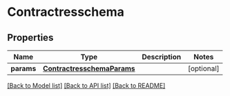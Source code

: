 # Contractresschema

## Properties
Name | Type | Description | Notes
------------ | ------------- | ------------- | -------------
**params** | [**ContractresschemaParams**](ContractresschemaParams.md) |  | [optional] 

[[Back to Model list]](../README.md#documentation-for-models) [[Back to API list]](../README.md#documentation-for-api-endpoints) [[Back to README]](../README.md)


